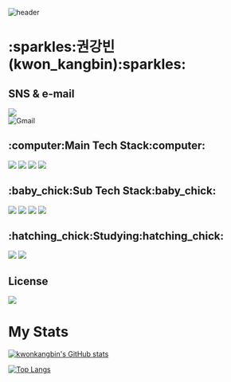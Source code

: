 ![header](https://capsule-render.vercel.app/api?type=waving&color=8df3fc&height=300&section=header&text=Welcome&fontAlign=50&fontAlignY=45&desc=kwonkangbin's%20Github&descSize=25&descAlign=70&descAlignY=61&fontSize=120&fontColor=ffffff)

<h1>:sparkles:권강빈(kwon_kangbin):sparkles:</h2>

<h2>SNS & e-mail</h2>
<div align = left>
<a href="https://www.instagram.com/vin060331/" target="_blank"><img src="https://img.shields.io/badge/Instagram-E4405F?style=flat-square&logo=Instagram&logoColor=white"/></a>
</div>
<img alt="Gmail" src 
="https://img.shields.io/badge/kbk282655@gmail.com-EA4335.svg?&style=for-the-badge&logo=Gmail&logoColor=white"/>
<h2>:computer:Main Tech Stack:computer:</h2>
<div align = left>
<img src="https://img.shields.io/badge/HTML5-E34F26?style=for-the-badge&logo=HTML5&logoColor=white">
<img src="https://img.shields.io/badge/CSS3-1572B6?style=for-the-badge&logo=CSS&logoColor=white">
<img src="https://img.shields.io/badge/JavaScript-F7DF1E?style=for-the-badge&logo=JavaScript&logoColor=white">
<img src="https://img.shields.io/badge/React-61DAFB?style=for-the-badge&logo=React&logoColor=white">
</div>
<h2>:baby_chick:Sub Tech Stack:baby_chick:</h2>
<div align = left>
<img src="https://img.shields.io/badge/C-A8B9CC.svg?style=for-the-badge&logo=C&logoColor=white">
<img src="https://img.shields.io/badge/SCSS-CC6699?style=for-the-badge&logo=Sass&logoColor=white">
<img src="https://img.shields.io/badge/Flutter-02569B?style=for-the-badge&logo=Flutter&logoColor=white">
  <img src="https://img.shields.io/badge/Dart-0175C2?style=for-the-badge&logo=Dart&logoColor=white">
</div>
<h2>:hatching_chick:Studying:hatching_chick:</h2>
<div align = left>
<img src="https://img.shields.io/badge/Java-007396?style=for-the-badge&logo=OpenJDK&logoColor=white">
<img src="https://img.shields.io/badge/Python-3776AB?style=for-the-badge&logo=Python&logoColor=white">
</div>

<h2>License</h2>
<div align = left>
<img src="https://img.shields.io/badge/azure-900-0078D4?style=for-the-badge&logo=Microsoft Azure&logoColor=white">
</div>

<h1>My Stats</h1>

[![kwonkangbin's GitHub stats](https://github-readme-stats.vercel.app/api?username=kwonkangbin&theme=calm)](https://github.com/HyunMin200/github-readme-stats)

[![Top Langs](https://github-readme-stats.vercel.app/api/top-langs/?username=kwonkangbin&layout=compact&theme=gruvbox)](https://github.com/HyunMin200/github-readme-stats)

